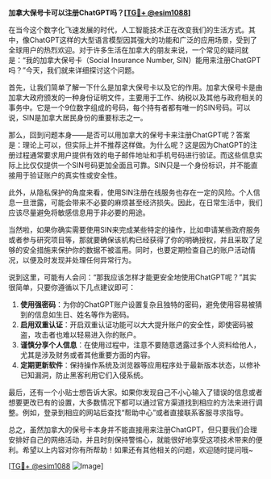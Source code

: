 **加拿大保号卡可以注册ChatGPT吗？[[TG💪+ @esim1088](https://t.me/s/esim1088)]**

在当今这个数字化飞速发展的时代，人工智能技术正在改变我们的生活方式。其中，像ChatGPT这样的大型语言模型因其强大的功能和广泛的应用场景，受到了全球用户的热烈欢迎。对于许多生活在加拿大的朋友来说，一个常见的疑问就是：“我的加拿大保号卡（Social Insurance Number, SIN）能用来注册ChatGPT吗？”今天，我们就来详细探讨这个问题。

首先，让我们简单了解一下什么是加拿大保号卡以及它的作用。加拿大保号卡是由加拿大政府颁发的一种身份证明文件，主要用于工作、纳税以及其他与政府相关的事务中。它是一个9位数字组成的号码，每个持有者都有唯一的SIN号码。可以说，SIN是加拿大居民身份的重要标志之一。

那么，回到问题本身——是否可以用加拿大的保号卡来注册ChatGPT呢？答案是：理论上可以，但实际上并不推荐这样做。为什么呢？这是因为ChatGPT的注册过程通常要求用户提供有效的电子邮件地址和手机号码进行验证。而这些信息实际上比仅仅提供一个SIN号码更加全面且可靠。SIN只是一个身份标识，并不能直接用于验证账户的真实性或安全性。

此外，从隐私保护的角度来看，使用SIN注册在线服务也存在一定的风险。个人信息一旦泄露，可能会带来不必要的麻烦甚至经济损失。因此，在日常生活中，我们应该尽量避免将敏感信息用于非必要的用途。

当然啦，如果你确实需要使用SIN来完成某些特定的操作，比如申请某些政府服务或者参与研究项目等，那就要确保该机构已经获得了你的明确授权，并且采取了足够的安全措施来保护你的数据不被滥用。同时，也要定期检查自己的账户活动情况，以便及时发现并处理任何异常行为。

说到这里，可能有人会问：“那我应该怎样才能更安全地使用ChatGPT呢？”其实很简单，只要你遵循以下几点建议即可：

1. **使用强密码**：为你的ChatGPT账户设置复杂且独特的密码，避免使用容易被猜到的信息如生日、姓名等作为密码。
2. **启用双重认证**：开启双重认证功能可以大大提升账户的安全性，即使密码被盗，攻击者也难以轻易进入你的账户。
3. **谨慎分享个人信息**：在使用过程中，注意不要随意透露过多个人资料给他人，尤其是涉及财务或者其他重要方面的内容。
4. **定期更新软件**：保持操作系统及浏览器等应用程序处于最新版本状态，以修补已知漏洞，防止黑客利用它们入侵系统。

最后，还有一个小贴士想告诉大家。如果你发现自己不小心输入了错误的信息或者想要更改已有的设置，大多数情况下都可以通过官方渠道找到相应的方法来进行调整。例如，登录到相应的网站后查找“帮助中心”或者直接联系客服寻求指导。

总之，虽然加拿大的保号卡本身并不能直接用来注册ChatGPT，但只要我们合理安排好自己的网络活动，并且时刻保持警惕心，就能很好地享受这项技术带来的便利。希望以上内容对你有所帮助！如果还有其他相关的问题，欢迎随时提问哦~

[[TG💪+ @esim1088](https://t.me/s/esim1088) ![Image](https://i.postimg.cc/4NQfJmqS/Snipaste-2025-05-13-00-14-12.png)]